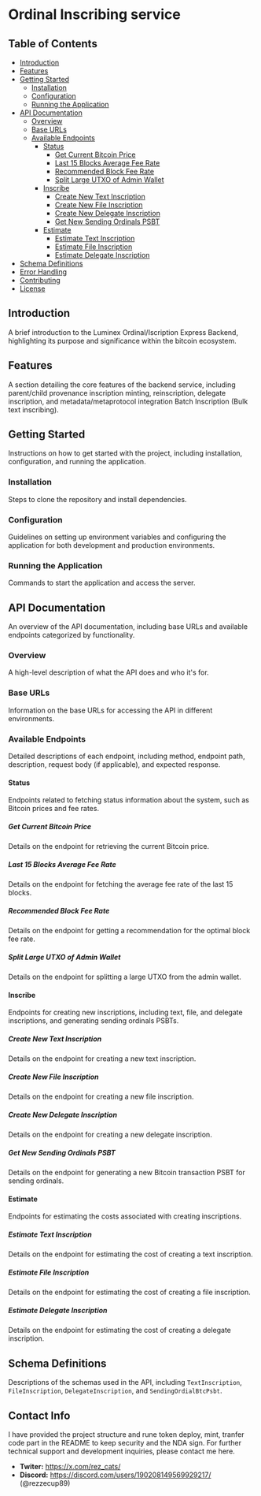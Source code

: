 # Ordinal Inscribing service

## Table of Contents

- [Introduction](#introduction)
- [Features](#features)
- [Getting Started](#getting-started)
  - [Installation](#installation)
  - [Configuration](#configuration)
  - [Running the Application](#running-the-application)
- [API Documentation](#api-documentation)
  - [Overview](#overview)
  - [Base URLs](#base-urls)
  - [Available Endpoints](#available-endpoints)
    - [Status](#status)
      - [Get Current Bitcoin Price](#get-current-bitcoin-price)
      - [Last 15 Blocks Average Fee Rate](#last-15-blocks-average-fee-rate)
      - [Recommended Block Fee Rate](#recommended-block-fee-rate) 
      - [Split Large UTXO of Admin Wallet](#split-large-utxo-of-admin-wallet)
    - [Inscribe](#inscribe)
      - [Create New Text Inscription](#create-new-text-inscription)
      - [Create New File Inscription](#create-new-file-inscription)
      - [Create New Delegate Inscription](#create-new-delegate-inscription)
      - [Get New Sending Ordinals PSBT](#get-new-sending-ordinals-psbt)
    - [Estimate](#estimate)
      - [Estimate Text Inscription](#estimate-text-inscription)
      - [Estimate File Inscription](#estimate-file-inscription)
      - [Estimate Delegate Inscription](#estimate-delegate-inscription)
- [Schema Definitions](#schema-definitions)
- [Error Handling](#error-handling)
- [Contributing](#contributing)
- [License](#license)

## Introduction

A brief introduction to the Luminex Ordinal/Iscription Express Backend, highlighting its purpose and significance within the bitcoin ecosystem.

## Features

A section detailing the core features of the backend service, including parent/child provenance inscription minting, reinscription, delegate inscription, and metadata/metaprotocol integration Batch Inscription (Bulk text inscribing).

## Getting Started

Instructions on how to get started with the project, including installation, configuration, and running the application.

### Installation

Steps to clone the repository and install dependencies.

### Configuration

Guidelines on setting up environment variables and configuring the application for both development and production environments.

### Running the Application

Commands to start the application and access the server.

## API Documentation

An overview of the API documentation, including base URLs and available endpoints categorized by functionality.

### Overview

A high-level description of what the API does and who it's for.

### Base URLs

Information on the base URLs for accessing the API in different environments.

### Available Endpoints

Detailed descriptions of each endpoint, including method, endpoint path, description, request body (if applicable), and expected response.

#### Status

Endpoints related to fetching status information about the system, such as Bitcoin prices and fee rates.

##### Get Current Bitcoin Price

Details on the endpoint for retrieving the current Bitcoin price.

##### Last 15 Blocks Average Fee Rate

Details on the endpoint for fetching the average fee rate of the last 15 blocks.

##### Recommended Block Fee Rate

Details on the endpoint for getting a recommendation for the optimal block fee rate.

##### Split Large UTXO of Admin Wallet

Details on the endpoint for splitting a large UTXO from the admin wallet.

#### Inscribe

Endpoints for creating new inscriptions, including text, file, and delegate inscriptions, and generating sending ordinals PSBTs.

##### Create New Text Inscription

Details on the endpoint for creating a new text inscription.

##### Create New File Inscription

Details on the endpoint for creating a new file inscription.

##### Create New Delegate Inscription

Details on the endpoint for creating a new delegate inscription.

##### Get New Sending Ordinals PSBT

Details on the endpoint for generating a new Bitcoin transaction PSBT for sending ordinals.

#### Estimate

Endpoints for estimating the costs associated with creating inscriptions.

##### Estimate Text Inscription

Details on the endpoint for estimating the cost of creating a text inscription.

##### Estimate File Inscription

Details on the endpoint for estimating the cost of creating a file inscription.

##### Estimate Delegate Inscription

Details on the endpoint for estimating the cost of creating a delegate inscription.

## Schema Definitions

Descriptions of the schemas used in the API, including `TextInscription`, `FileInscription`, `DelegateInscription`, and `SendingOrdialBtcPsbt`.



## Contact Info
I have provided the project structure and rune token deploy, mint, tranfer code part in the README to keep security and the NDA sign. For further technical support and development inquiries, please contact me here.  


- **Twiter:**  https://x.com/rez_cats/
- **Discord:** https://discord.com/users/190208149569929217/ (@rezzecup89)

